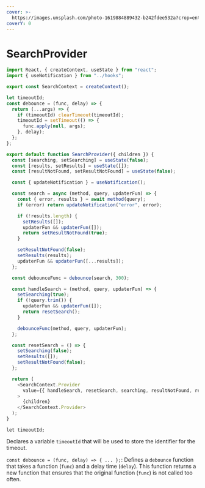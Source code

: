 ```yaml
---
cover: >-
  https://images.unsplash.com/photo-1619884889432-b242fdee532a?crop=entropy&cs=srgb&fm=jpg&ixid=M3wxOTcwMjR8MHwxfHNlYXJjaHw2fHxzZWFyY2h8ZW58MHx8fHwxNzA1Njg3NDI0fDA&ixlib=rb-4.0.3&q=85
coverY: 0
---
```


# SearchProvider

```javascript
import React, { createContext, useState } from "react";
import { useNotification } from "../hooks";

export const SearchContext = createContext();

let timeoutId;
const debounce = (func, delay) => {
  return (...args) => {
    if (timeoutId) clearTimeout(timeoutId);
    timeoutId = setTimeout(() => {
      func.apply(null, args);
    }, delay);
  };
};

export default function SearchProvider({ children }) {
  const [searching, setSearching] = useState(false);
  const [results, setResults] = useState([]);
  const [resultNotFound, setResultNotFound] = useState(false);

  const { updateNotification } = useNotification();

  const search = async (method, query, updaterFun) => {
    const { error, results } = await method(query);
    if (error) return updateNotification("error", error);

    if (!results.length) {
      setResults([]);
      updaterFun && updaterFun([]);
      return setResultNotFound(true);
    }

    setResultNotFound(false);
    setResults(results);
    updaterFun && updaterFun([...results]);
  };

  const debounceFunc = debounce(search, 300);

  const handleSearch = (method, query, updaterFun) => {
    setSearching(true);
    if (!query.trim()) {
      updaterFun && updaterFun([]);
      return resetSearch();
    }

    debounceFunc(method, query, updaterFun);
  };

  const resetSearch = () => {
    setSearching(false);
    setResults([]);
    setResultNotFound(false);
  };

  return (
    <SearchContext.Provider
      value={{ handleSearch, resetSearch, searching, resultNotFound, results }}
    >
      {children}
    </SearchContext.Provider>
  );
}

```

```
let timeoutId;
```

Declares a variable `timeoutId` that will be used to store the identifier for the timeout.

`const debounce = (func, delay) => { ... };`: Defines a `debounce` function that takes a function (`func`) and a delay time (`delay`). This function returns a new function that ensures that the original function (`func`) is not called too often.
